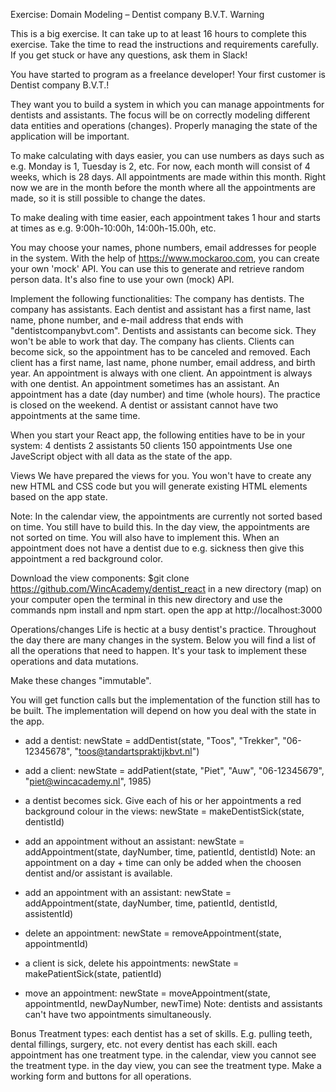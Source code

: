 Exercise: Domain Modeling – Dentist company B.V.T.
Warning

This is a big exercise. It can take up to at least 16 hours to complete this exercise. Take the time to read the instructions and requirements carefully. If you get stuck or have any questions, ask them in Slack!

You have started to program as a freelance developer! Your first customer is Dentist company B.V.T.!



They want you to build a system in which you can manage appointments for dentists and assistants.
The focus will be on correctly modeling different data entities and operations (changes). Properly managing the state of the application will be important.

To make calculating with days easier, you can use numbers as days such as e.g. Monday is 1, Tuesday is 2, etc. For now, each month will consist of 4 weeks, which is 28 days. All appointments are made within this month. Right now we are in the month before the month where all the appointments are made, so it is still possible to change the dates.

To make dealing with time easier, each appointment takes 1 hour and starts at times as e.g. 9:00h-10:00h, 14:00h-15.00h, etc.

You may choose your names, phone numbers, email addresses for people in the system. With the help of https://www.mockaroo.com, you can create your own 'mock' API. You can use this to generate and retrieve random person data. It's also fine to use your own (mock) API.


Implement the following functionalities:
The company has dentists.
The company has assistants.
Each dentist and assistant has a first name, last name, phone number, and e-mail address that ends with "dentistcompanybvt.com".
Dentists and assistants can become sick. They won't be able to work that day.
The company has clients.
Clients can become sick, so the appointment has to be canceled and removed.
Each client has a first name, last name, phone number, email address, and birth year.
An appointment is always with one client.
An appointment is always with one dentist.
An appointment sometimes has an assistant.
An appointment has a date (day number) and time (whole hours).
The practice is closed on the weekend.
A dentist or assistant cannot have two appointments at the same time.

When you start your React app, the following entities have to be in your system:
4 dentists
2 assistants
50 clients
150 appointments
Use one JaveScript object with all data as the state of the app.


Views
We have prepared the views for you. You won't have to create any new HTML and CSS code but you will generate existing HTML elements based on the app state.


Note:
In the calendar view, the appointments are currently not sorted based on time. You still have to build this.
In the day view, the appointments are not sorted on time. You will also have to implement this.
When an appointment does not have a dentist due to e.g. sickness then give this appointment a red background color.

Download the view components:
$git clone https://github.com/WincAcademy/dentist_react in a new directory (map) on your computer
open the terminal in this new directory and use the commands npm install and npm start.
open the app at http://localhost:3000

Operations/changes
Life is hectic at a busy dentist's practice. Throughout the day there are many changes in the system. Below you will find a list of all the operations that need to happen. It's your task to implement these operations and data mutations.

Make these changes "immutable".

You will get function calls but the implementation of the function still has to be built. The implementation will depend on how you deal with the state in the app.

- add a dentist: newState = addDentist(state, "Toos", "Trekker", "06-12345678", "toos@tandartspraktijkbvt.nl")

- add a client: newState = addPatient(state, "Piet", "Auw", "06-12345679", "piet@wincacademy.nl", 1985)

- a dentist becomes sick. Give each of his or her appointments a red background colour in the views: newState = makeDentistSick(state, dentistId)

- add an appointment without an assistant: newState = addAppointment(state, dayNumber, time, patientId, dentistId) Note: an appointment on a day + time can only be added when the choosen dentist and/or assistant is available.

- add an appointment with an assistant: newState = addAppointment(state, dayNumber, time, patientId, dentistId, assistentId)

- delete an appointment: newState = removeAppointment(state, appointmentId)

- a client is sick, delete his appointments: newState = makePatientSick(state, patientId)

- move an appointment: newState = moveAppointment(state, appointmentId, newDayNumber, newTime) Note: dentists and assistants can't have two appointments simultaneously.


Bonus
Treatment types:
each dentist has a set of skills. E.g. pulling teeth, dental fillings, surgery, etc.
not every dentist has each skill.
each appointment has one treatment type.
in the calendar, view you cannot see the treatment type.
in the day view, you can see the treatment type.
Make a working form and buttons for all operations.